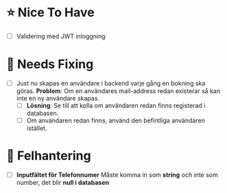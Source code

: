 # :star: Nice To Have

- [ ] Validering med JWT inloggning

# :hammer: Needs Fixing

- [ ] Just nu skapas en användare i backend varje gång en bokning ska göras. **Problem**: Om en användares mail-address redan existerar så kan inte en ny användare skapas.
    - [ ] **Lösning**: Se till att kolla om användaren redan finns registerad i databasen.
    - [ ] Om användaren redan finns, använd den befintliga användaren istället.

# :red_circle: Felhantering

- [ ] **Inputfältet för Telefonnumer** Måste komma in som **string** och inte som number, det blir **null i databasen**